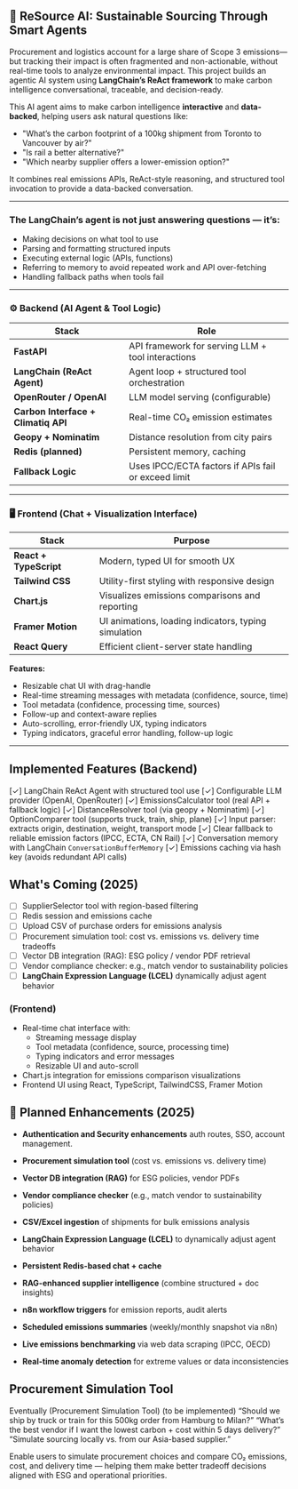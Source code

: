 
## 🌱 ReSource AI: Sustainable Sourcing Through Smart Agents

Procurement and logistics account for a large share of Scope 3 emissions—but tracking their impact is often fragmented and non-actionable, without real-time tools to analyze environmental impact. This project builds an agentic AI system using **LangChain’s ReAct framework** to make carbon intelligence conversational, traceable, and decision-ready.

<!-- Spreadsheet calculations and post-hoc reporting are no longer enough. -->
<!-- - AI for Carbon-Smart Supply-chain: Conversational, Context-Aware, and API-Powered -->

This AI agent aims to make carbon intelligence **interactive** and **data-backed**, helping users ask natural questions like:

- "What’s the carbon footprint of a 100kg shipment from Toronto to Vancouver by air?"
- "Is rail a better alternative?"
- "Which nearby supplier offers a lower-emission option?"

It combines real emissions APIs, ReAct-style reasoning, and structured tool invocation to provide a data-backed conversation.

---
### The LangChain’s agent is not just answering questions — it’s:

- Making decisions on what tool to use
- Parsing and formatting structured inputs
- Executing external logic (APIs, functions)
- Referring to memory to avoid repeated work and API over-fetching
- Handling fallback paths when tools fail


---
### ⚙️ Backend (AI Agent & Tool Logic)

| Stack                      | Role                                               |
|---------------------------|-----------------------------------------------------|
| **FastAPI**               | API framework for serving LLM + tool interactions   |
| **LangChain (ReAct Agent)**| Agent loop + structured tool orchestration         |
| **OpenRouter / OpenAI**   | LLM model serving (configurable)                    |
| **Carbon Interface + Climatiq API** | Real-time CO₂ emission estimates          |
| **Geopy + Nominatim**     | Distance resolution from city pairs                 |
| **Redis (planned)**       | Persistent memory, caching                          |
| **Fallback Logic**        | Uses IPCC/ECTA factors if APIs fail or exceed limit |


---
### 🖥 Frontend (Chat + Visualization Interface)

| Stack                  | Purpose                                               |
|------------------------|-------------------------------------------------------|
| **React + TypeScript** | Modern, typed UI for smooth UX                        |
| **Tailwind CSS**       | Utility-first styling with responsive design          |
| **Chart.js**           | Visualizes emissions comparisons and reporting        |
| **Framer Motion**      | UI animations, loading indicators, typing simulation  |
| **React Query**        | Efficient client-server state handling                |

**Features:**
- Resizable chat UI with drag-handle
- Real-time streaming messages with metadata (confidence, source, time)  
- Tool metadata (confidence, processing time, sources)
- Follow-up and context-aware replies
- Auto-scrolling, error-friendly UX, typing indicators
- Typing indicators, graceful error handling, follow-up logic


---
## Implemented Features (Backend)

[✓] LangChain ReAct Agent with structured tool use
[✓] Configurable LLM provider (OpenAI, OpenRouter)
[✓] EmissionsCalculator tool (real API + fallback logic)
[✓] DistanceResolver tool (via geopy + Nominatim)
[✓] OptionComparer tool (supports truck, train, ship, plane)
[✓] Input parser: extracts origin, destination, weight, transport mode
[✓] Clear fallback to reliable emission factors (IPCC, ECTA, CN Rail)
[✓] Conversation memory with LangChain `ConversationBufferMemory`
[✓] Emissions caching via hash key (avoids redundant API calls)



## What's Coming (2025)

- [ ] SupplierSelector tool with region-based filtering
- [ ] Redis session and emissions cache
- [ ] Upload CSV of purchase orders for emissions analysis
- [ ] Procurement simulation tool: cost vs. emissions vs. delivery time tradeoffs
- [ ] Vector DB integration (RAG): ESG policy / vendor PDF retrieval
- [ ] Vendor compliance checker: e.g., match vendor to sustainability policies
- [ ] **LangChain Expression Language (LCEL)** dynamically adjust agent behavior

### (Frontend)
- Real-time chat interface with:
  - Streaming message display
  - Tool metadata (confidence, source, processing time)
  - Typing indicators and error messages
  - Resizable UI and auto-scroll
- Chart.js integration for emissions comparison visualizations
- Frontend UI using React, TypeScript, TailwindCSS, Framer Motion


## 🔮 Planned Enhancements (2025)

- **Authentication and Security enhancements** auth routes, SSO, account management. 
- **Procurement simulation tool** (cost vs. emissions vs. delivery time)
- **Vector DB integration (RAG)** for ESG policies, vendor PDFs
- **Vendor compliance checker** (e.g., match vendor to sustainability policies)
- **CSV/Excel ingestion** of shipments for bulk emissions analysis

- **LangChain Expression Language (LCEL)** to dynamically adjust agent behavior
- **Persistent Redis-based chat + cache**

- **RAG-enhanced supplier intelligence** (combine structured + doc insights)
- **n8n workflow triggers** for emission reports, audit alerts
- **Scheduled emissions summaries** (weekly/monthly snapshot via n8n)
- **Live emissions benchmarking** via web data scraping (IPCC, OECD)
- **Real-time anomaly detection** for extreme values or data inconsistencies


## Procurement Simulation Tool
Eventually (Procurement Simulation Tool) (to be implemented)
“Should we ship by truck or train for this 500kg order from Hamburg to Milan?”
“What’s the best vendor if I want the lowest carbon + cost within 5 days delivery?”
“Simulate sourcing locally vs. from our Asia-based supplier.”

Enable users to simulate procurement choices and compare CO₂ emissions, cost, and delivery time — helping them make better tradeoff decisions aligned with ESG and operational priorities.